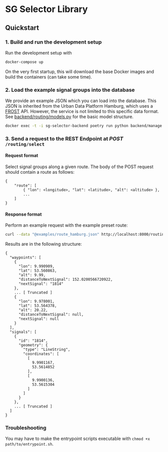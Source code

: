 # SG Selector Library

## Quickstart

### 1. Build and run the development setup

Run the development setup with

```bash
docker-compose up
```

On the very first startup, this will download the base Docker images and build the containers (can take some time). 

### 2. Load the example signal groups into the database

We provide an example JSON which you can load into the database. This JSON is inherited from the Urban Data Platform Hamburg, which uses a [FROST](https://github.com/FraunhoferIOSB/FROST-Server) API.
However, the service is not limited to this specific data format. See [backend/routing/models.py](backend/routing/models.py) for the basic model structure.

```bash
docker exec -t -i sg-selector-backend poetry run python backend/manage.py load_sgs /examples/sgs_hamburg.json
```

### 3. Send a request to the REST Endpoint at *POST* `/routing/select`

#### Request format

Select signal groups along a given route. The body of the POST request should contain a route as follows:

```
{
    "route": [
        { "lon": <longitude>, "lat": <latitude>, "alt": <altitude> },
        ...
    ]
}
```

#### Response format

Perform an example request with the example preset route:

```bash
curl --data "@examples/route_hamburg.json" http://localhost:8000/routing/select
```

Results are in the following structure:

```
{
  "waypoints": [
    {
      "lon": 9.990909,
      "lat": 53.560863,
      "alt": 9.99,
      "distanceToNextSignal": 152.0200566720922,
      "nextSignal": "1814"
    },
    ... [ Truncated ]
    {
      "lon": 9.978001,
      "lat": 53.564378,
      "alt": 20.22,
      "distanceToNextSignal": null,
      "nextSignal": null
    }
  ],
  "signals": [
    {
      "id": "1814",
      "geometry": {
        "type": "LineString",
        "coordinates": [
          [
            9.9901167,
            53.5614852
          ],
          [
            9.9900136,
            53.5615304
          ]
        ]
      }
    },
    ... [ Truncated ]
  ]
}
```

### Troubleshooting

You may have to make the entrypoint scripts executable with `chmod +x path/to/entrypoint.sh`.
